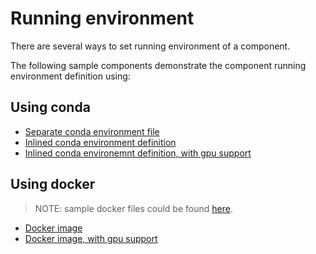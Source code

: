 # Running environment

There are several ways to set running environment of a component.

The following sample components demonstrate the component running environment definition using:

## Using conda

* [Separate conda environment file](./samples/env-conda-file)
* [Inlined conda environment definition](./samples/env-conda-inline)
* [Inlined conda environemnt definition, with gpu support](./samples/env-conda-inline-gpu)

## Using docker

> NOTE: sample docker files could be found [here](./samples/env-sample-dockerfiles).

* [Docker image](./samples/env-docker-cpu)
* [Docker image, with gpu support](./samples/env-docker-gpu)